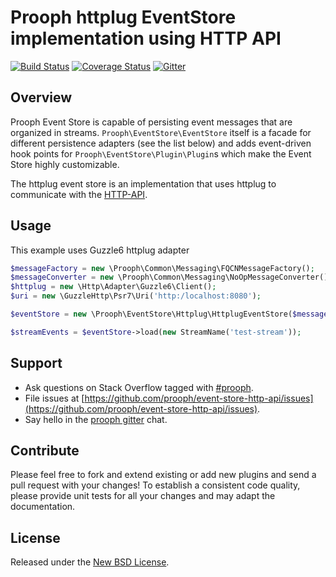 # Prooph httplug EventStore implementation using HTTP API

[![Build Status](https://travis-ci.org/prooph/httplug-event-store.svg?branch=master)](https://travis-ci.org/prooph/httplug-event-store)
[![Coverage Status](https://coveralls.io/repos/github/prooph/httplug-event-store/badge.svg?branch=master)](https://coveralls.io/github/prooph/httplug-event-store?branch=master)
[![Gitter](https://badges.gitter.im/Join%20Chat.svg)](https://gitter.im/prooph/improoph)

## Overview

Prooph Event Store is capable of persisting event messages that are organized in streams. `Prooph\EventStore\EventStore`
itself is a facade for different persistence adapters (see the list below) and adds event-driven hook points for `Prooph\EventStore\Plugin\Plugin`s
which make the Event Store highly customizable.

The httplug event store is an implementation that uses httplug to communicate with the [HTTP-API](https://github.com/prooph/event-store-http-api/).

## Usage

This example uses Guzzle6 httplug adapter

```php
$messageFactory = new \Prooph\Common\Messaging\FQCNMessageFactory();
$messageConverter = new \Prooph\Common\Messaging\NoOpMessageConverter();
$httplug = new \Http\Adapter\Guzzle6\Client();
$uri = new \GuzzleHttp\Psr7\Uri('http:/localhost:8080');

$eventStore = new \Prooph\EventStore\Httplug\HttplugEventStore($messageFactory, $messageConverter, $httpPlug, $uri);

$streamEvents = $eventStore->load(new StreamName('test-stream'));
```

## Support

- Ask questions on Stack Overflow tagged with [#prooph](https://stackoverflow.com/questions/tagged/prooph).
- File issues at [https://github.com/prooph/event-store-http-api/issues](https://github.com/prooph/event-store-http-api/issues).
- Say hello in the [prooph gitter](https://gitter.im/prooph/improoph) chat.

## Contribute

Please feel free to fork and extend existing or add new plugins and send a pull request with your changes!
To establish a consistent code quality, please provide unit tests for all your changes and may adapt the documentation.

## License

Released under the [New BSD License](LICENSE).
